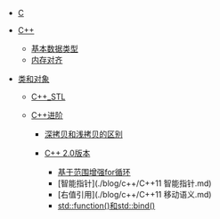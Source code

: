 - [C]()

* [C++]() <!--注意这里是相对路径-->

  - [基本数据类型](./blog/c++/基本数据类型.md)
  - [内存对齐]()
- [类和对象]()
  
  * [C++_STL]()
  
  * [C++进阶]()
  
    - [深拷贝和浅拷贝的区别](./blog/c++/深拷贝和浅拷贝的区别.md)
  
    * [C++ 2.0版本](./blog/c++/C++2.0.md)
    
      - [基于范围增强for循环]()
    
      * [智能指针](./blog/c++/C++11 智能指针.md)
      * [右值引用](./blog/c++/C++11 移动语义.md)
      * [std::function()和std::bind()]()